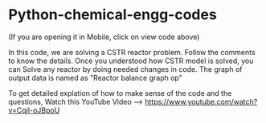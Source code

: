 # Python-chemical-engg-codes
(If you are opening it in Mobile, click on view code above)
  
   In this code, we are solving a CSTR reactor problem. Follow the comments to know the details. Once you understood how CSTR model is solved, you can Solve any reactor by doing 
needed changes in code.
The graph of output data is named as "Reactor balance graph op"

To get detailed explation of how to make sense of the code and the questions, Watch this YouTube Video --> https://www.youtube.com/watch?v=CqjI-oJBpoU
